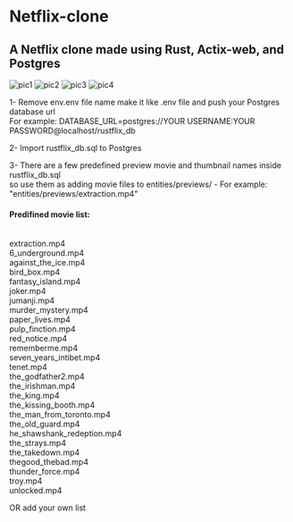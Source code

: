 # Netflix-clone
<h2>A Netflix clone made using Rust, Actix-web, and Postgres </h2>

![pic1](https://user-images.githubusercontent.com/46470297/225446107-7c35710f-d76a-4415-81c7-188265a9e150.PNG)
![pic2](https://user-images.githubusercontent.com/46470297/225446169-1a4b859c-3ec9-4704-9180-3740fe8346f8.jpg)
![pic3](https://user-images.githubusercontent.com/46470297/225446231-92722dc2-dfbc-4b38-872c-5ce00c33e9ef.jpg)
![pic4](https://user-images.githubusercontent.com/46470297/225446261-3a09693b-2ef1-48b0-a9d0-0cc732340367.jpg)

1- Remove env.env file name make it like .env file and push your Postgres database url</br>
For example: DATABASE_URL=postgres://YOUR USERNAME:YOUR PASSWORD@localhost/rustflix_db</br>

2- Import rustflix_db.sql to Postgres</br>

3- There are a few predefined preview movie and thumbnail names inside rustflix_db.sql</br>
so use them as adding movie files to entities/previews/ - For example: "entities/previews/extraction.mp4"</br>

<h4>Predifined movie list:</h4></br>
    extraction.mp4</br>
    6_underground.mp4</br>
    against_the_ice.mp4</br>
    bird_box.mp4</br>
    fantasy_island.mp4</br>
    joker.mp4</br>
    jumanji.mp4</br>
    murder_mystery.mp4</br>
    paper_lives.mp4</br>
    pulp_finction.mp4</br>
    red_notice.mp4</br>
    rememberme.mp4</br>
    seven_years_intibet.mp4</br>
    tenet.mp4</br>
    the_godfather2.mp4</br>
    the_irishman.mp4</br>
    the_king.mp4</br>
    the_kissing_booth.mp4</br>
    the_man_from_toronto.mp4</br>
    the_old_guard.mp4</br>
    he_shawshank_redeption.mp4</br>
    the_strays.mp4</br>
    the_takedown.mp4</br>
    thegood_thebad.mp4</br>
    thunder_force.mp4</br>
    troy.mp4</br>
    unlocked.mp4</br>
    
OR add your own list
